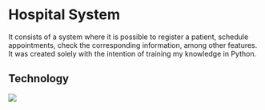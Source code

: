 <h1> Hospital System </h1>
It consists of a system where it is possible to register a patient, schedule appointments, check the corresponding information, among other features. It was created solely with the intention of training my knowledge in Python.
<h2>Technology</h2>
<div>
  <img src="https://img.shields.io/badge/Python-3776AB?style=for-the-badge&logo=python&logoColor=white)](https://www.python.org/)">
</div>
